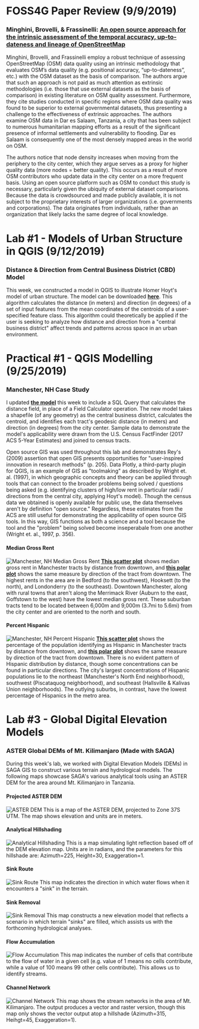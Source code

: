 # FOSS4G Paper Review (9/9/2019)
### Minghini, Brovelli, & Frassinelli: [**An open source approach for the intrinsic assessment of the temporal accuracy, up-to-dateness and lineage of OpenStreetMap**](https://www.int-arch-photogramm-remote-sens-spatial-inf-sci.net/XLII-4-W8/147/2018/isprs-archives-XLII-4-W8-147-2018.pdf)
Minghini, Brovelli, and Frassinelli employ a robust technique of assessing OpenStreetMap (OSM) data quality using an intrinsic methodology that evaluates OSM’s data quality (e.g. positional accuracy, “up-to-dateness”, etc.) with the OSM dataset as the basis of comparison. The authors argue that such an approach is not paid as much attention as extrinsic methodologies (i.e. those that use external datasets as the basis of comparison) in existing literature on OSM quality assessment. Furthermore, they cite studies conducted in specific regions where OSM data quality was found to be superior to external governmental datasets, thus presenting a challenge to the effectiveness of extrinsic approaches. The authors examine OSM data in Dar es Salaam, Tanzania, a city that has been subject to numerous humanitarian mapping efforts as a result of the significant presence of informal settlements and vulnerability to flooding. Dar es Salaam is consequently one of the most densely mapped areas in the world on OSM.

The authors notice that node density increases when moving from the periphery to the city center, which they argue serves as a proxy for higher quality data (more nodes = better quality). This occurs as a result of more OSM contributors who update data in the city center on a more frequent basis. Using an open source platform such as OSM to conduct this study is necessary, particularly given the ubiquity of external dataset comparisons. Because the data is crowdsourced and made publicly available, it is not subject to the proprietary interests of larger organizations (i.e. governments and corporations). The data originates from individuals, rather than an organization that likely lacks the same degree of local knowledge.

# Lab #1 - Models of Urban Structure in QGIS (9/12/2019)
### Distance & Direction from Central Business District (CBD) Model
This week, we constructed a model in QGIS to illustrate Homer Hoyt's model of urban structure. The model can be downloaded [**here**](https://marcovg.github.io/DistanceAndDirectionFromPoint.model3). This algorithm calculates the distance (in meters) and direction (in degrees) of a set of input features from the mean coordinates of the centroids of a user-specified feature class. This algorithm could theoretically be applied if the user is seeking to analyze how distance and direction from a "central business district" affect trends and patterns across space in an urban environment.

# Practical #1 - QGIS Modelling (9/25/2019)
### Manchester, NH Case Study
I updated [**the model**](https://marcovg.github.io/DistanceAndDirectionFromPoint.model3) this week to include a SQL Query that calculates the distance field, in place of a Field Calculator operation. The new model takes a shapefile (of any geometry) as the central business district, calculates the centroid, and identifies each tract's geodesic distance (in meters) and direction (in degrees) from the city center. Sample data to demonstrate the model's applicability were drawn from the U.S. Census FactFinder (2017 ACS 5-Year Estimates) and joined to census tracts.

Open source GIS was used throughout this lab and demonstrates Rey's (2009) assertion that open GIS presents opportunities for "user-inspired innovation in research methods" (p. 205). Data Plotly, a third-party plugin for QGIS, is an example of GIS as "toolmaking" as described by Wright et. al. (1997), in which geographic concepts and theory can be applied through tools that can connect to the broader problems being solved / questions being asked (e.g. identifying clusters of high/low rent in particular radii / directions from the central city, applying Hoyt's model). Though the census data we obtained is openly available for public use, the data themselves aren't by definition "open source." Regardless, these estimates from the ACS are still useful for demonstrating the applicability of open source GIS tools. In this way, GIS functions as both a science and a tool because the tool and the "problem" being solved become inseperabale from one another (Wright et. al., 1997, p. 356).
#### Median Gross Rent 
![Manchester, NH Median Gross Rent](https://marcovg.github.io/ManchesterRent.png)
[**This scatter plot**](https://marcovg.github.io/ManchesterDistanceRent.html) shows median gross rent in Manchester tracts by distance from downtown, and [**this polar plot**](https://marcovg.github.io/ManchesterDirectionRent.html) shows the same measure by direction of the tract from downtown. The highest rents in the area are in Bedford (to the southwest), Hooksett (to the north), and Londonderry (to the southeast). Downtown Manchester, along with rural towns that aren't along the Merrimack River (Auburn to the east, Goffstown to the west) have the lowest median gross rent. These suburban tracts tend to be located between 6,000m and 9,000m (3.7mi to 5.6mi) from the city center and are oriented to the north and south.
#### Percent Hispanic
![Manchester, NH Percent Hispanic](https://marcovg.github.io/ManchesterHispanic.png)
[**This scatter plot**](https://marcovg.github.io/ManchesterDistanceHispanic.html) shows the percentage of the population identifying as Hispanic in Manchester tracts by distance from downtown, and [**this polar plot**](https://marcovg.github.io/ManchesterDirectionHispanic.html) shows the same measure by direction of the tract from downtown. There is no evident pattern of Hispanic distribution by distance, though some concentrations can be found in particular directions. The city's largest concentrations of Hispanic populations lie to the northeast (Manchester's North End neighborhood), southwest (Piscataquog neighborhood), and southeast (Hallsville & Kalivas Union neighborhoods). The outlying suburbs, in contrast, have the lowest percentage of Hispanics in the metro area.

# Lab #3 - Global Digital Elevation Models
### ASTER Global DEMs of Mt. Kilimanjaro (Made with SAGA)
During this week's lab, we worked with Digital Elevation Models (DEMs) in SAGA GIS to construct various terrain and hydrological models. The following maps showcase SAGA's various analytical tools using an ASTER DEM for the area around Mt. Kilimanjaro in Tanzania.
#### Projected ASTER DEM
![ASTER DEM](https://marcovg.github.io/Lab3_ProjectedAsterDEM.png)
This is a map of the ASTER DEM, projected to Zone 37S UTM. The map shows elevation and units are in meters.
#### Analytical Hillshading
![Analytical Hillshading](https://marcovg.github.io/Lab3_Hillshade225a30h.png)
This is a map simulating light reflection based off of the DEM elevation map. Units are in radians, and the parameters for this hillshade are: Azimuth=225, Height=30, Exaggeration=1.
#### Sink Route
![Sink Route](https://marcovg.github.io/Lab3_SinkRoute.png)
This map indicates the direction in which water flows when it encounters a "sink" in the terrain.
#### Sink Removal
![Sink Removal](https://marcovg.github.io/Lab3_SinkRemoval.png)
This map constructs a new elevation model that reflects a scenario in which terrain "sinks" are filled, which assists us with the forthcoming hydrological analyses.
#### Flow Accumulation
![Flow Accumulation](https://marcovg.github.io/Lab3_FlowAccumulation.png)
This map indicates the number of cells that contribute to the flow of water in a given cell (e.g. value of 1 means no cells contribute, while a value of 100 means 99 other cells contribute). This allows us to identify streams.
#### Channel Network
![Channel Network](https://marcovg.github.io/Lab3_ChannelNetwork.png)
This map shows the stream networks in the area of Mt. Kilimanjaro. The output produces a vector and raster version, though this map only shows the vector output atop a hillshade (Azimuth=315, Heihgt=45, Exaggeration=1).
